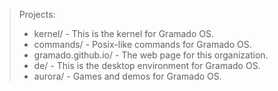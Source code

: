 > Projects:
> * kernel/   - This is the kernel for Gramado OS.
> * commands/ - Posix-like commands for Gramado OS.
> * gramado.github.io/ - The web page for this organization.
> * de/       - This is the desktop environment for Gramado OS.
> * aurora/   - Games and demos for Gramado OS.
